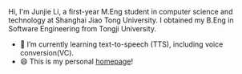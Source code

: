 Hi, I'm Junjie Li, a first-year M.Eng student in computer science and technology at Shanghai Jiao Tong University. I obtained my B.Eng in Software Engineering from Tongji University.

- 🌱 I’m currently learning text-to-speech (TTS), including voice conversion(VC). 
- 😄 This is my personal [homepage](https://blog.junjieli.com/)!
